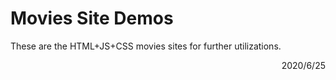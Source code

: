 # Movies Site Demos

These are the HTML+JS+CSS movies sites for further utilizations.


<p align="right">2020/6/25</p>